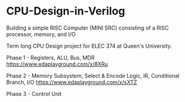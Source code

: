 # CPU-Design-in-Verilog

Building a simple RISC Computer (MINI SRC) consisting of a RISC processor, memory, and I/O

Term long CPU Design project for ELEC 374 at Queen's University.

Phase 1 - Registers, ALU, Bus, MDR https://www.edaplayground.com/x/8XRu

Phase 2 - Memory Subsystem, Select & Encode Logic, IR, Conditional Branch, I/O https://www.edaplayground.com/x/sXTZ

Phase 3 - Control Unit
